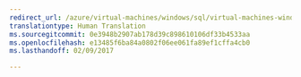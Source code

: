 ```yaml
---
redirect_url: /azure/virtual-machines/windows/sql/virtual-machines-windows-portal-sql-ps-alwayson-int-listener
translationtype: Human Translation
ms.sourcegitcommit: 0e3948b2907ab178d39c898610106df33b4533aa
ms.openlocfilehash: e13485f6ba84a0802f06ee061fa89ef1cffa4cb0
ms.lasthandoff: 02/09/2017

---
```

